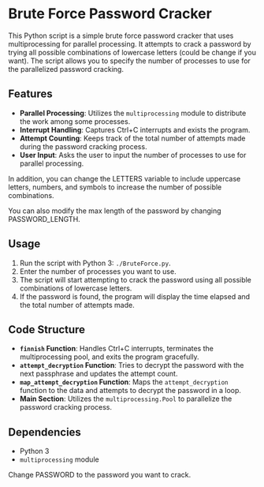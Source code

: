# Brute Force Password Cracker

This Python script is a simple brute force password cracker that uses multiprocessing for parallel processing. It attempts to crack a password by trying all possible combinations of lowercase letters (could be change if you want). The script allows you to specify the number of processes to use for the parallelized password cracking.

## Features

- **Parallel Processing**: Utilizes the `multiprocessing` module to distribute the work among some processes.
- **Interrupt Handling**: Captures Ctrl+C interrupts and exists the program.
- **Attempt Counting**: Keeps track of the total number of attempts made during the password cracking process.
- **User Input**: Asks the user to input the number of processes to use for parallel processing.

In addition, you can change the LETTERS variable to include uppercase letters, numbers, and symbols to increase the number of possible combinations.

You can also modify the max length of the password by changing PASSWORD_LENGTH.
## Usage

1. Run the script with Python 3: `./BruteForce.py`.
2. Enter the number of processes you want to use.
3. The script will start attempting to crack the password using all possible combinations of lowercase letters.
4. If the password is found, the program will display the time elapsed and the total number of attempts made.

## Code Structure

- **`finnish` Function**: Handles Ctrl+C interrupts, terminates the multiprocessing pool, and exits the program gracefully.
- **`attempt_decryption` Function**: Tries to decrypt the password with the next passphrase and updates the attempt count.
- **`map_attempt_decryption` Function**: Maps the `attempt_decryption` function to the data and attempts to decrypt the password in a loop.
- **Main Section**: Utilizes the `multiprocessing.Pool` to parallelize the password cracking process.

## Dependencies

- Python 3
- `multiprocessing` module

Change PASSWORD to the password you want to crack.